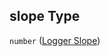 ## slope Type

`number` ([Logger Slope](iea43\_wra_data_model-properties-measurement-location-measurement-location-properties-measurement-point-measurement-point-properties-logger-measurement-configuration-logger-measurement-configuration-properties-logger-slope.md))

